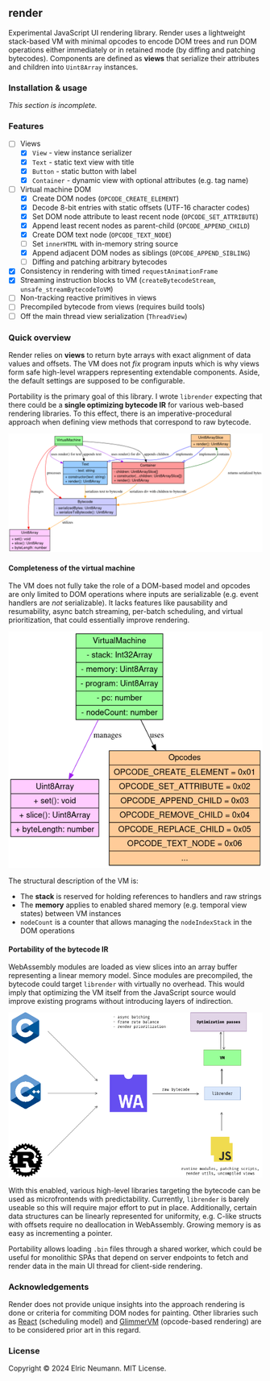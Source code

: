 ## render

Experimental JavaScript UI rendering library. Render uses a lightweight stack-based VM with minimal opcodes to encode DOM trees and run DOM operations either immediately or in retained mode (by diffing and patching bytecodes). Components are defined as **views** that serialize their attributes and children into `Uint8Array` instances.

### Installation & usage

_This section is incomplete._

### Features

- [ ] Views
  - [x] `View` - view instance serializer
  - [x] `Text` - static text view with title
  - [x] `Button` - static button with label
  - [x] `Container` - dynamic view with optional attributes (e.g. tag name)
- [ ] Virtual machine DOM
  - [x] Create DOM nodes (`OPCODE_CREATE_ELEMENT`)
  - [x] Decode 8-bit entries with static offsets (UTF-16 character codes)
  - [x] Set DOM node attribute to least recent node (`OPCODE_SET_ATTRIBUTE`)
  - [x] Append least recent nodes as parent-child (`OPCODE_APPEND_CHILD`)
  - [x] Create DOM text node (`OPCODE_TEXT_NODE`)
  - [ ] Set `innerHTML` with in-memory string source
  - [x] Append adjacent DOM nodes as siblings (`OPCODE_APPEND_SIBLING`)
  - [ ] Diffing and patching arbitrary bytecodes
- [x] Consistency in rendering with timed `requestAnimationFrame`
- [x] Streaming instruction blocks to VM (`createBytecodeStream`, `unsafe_streamBytecodeToVM`)
- [ ] Non-tracking reactive primitives in views
- [ ] Precompiled bytecode from views (requires build tools)
- [ ] Off the main thread view serialization (`ThreadView`)

### Quick overview

Render relies on **views** to return byte arrays with exact alignment of data values and offsets. The VM does not _fix_ program inputs which is why views form safe high-level wrappers representing extendable components. Aside, the default settings are supposed to be configurable.

Portability is the primary goal of this library. I wrote `librender` expecting that there could be a **single optimizing bytecode IR** for various web-based rendering libraries. To this effect, there is an imperative-procedural approach when defining view methods that correspond to raw bytecode.

<p align="center">
  <img src="/.github/graph.png">
</p>

#### Completeness of the virtual machine

The VM does not fully take the role of a DOM-based model and opcodes are only limited to DOM operations where inputs are serializable (e.g. event handlers are _not_ serializable). It lacks features like pausability and resumability, async batch streaming, per-batch scheduling, and virtual prioritization, that could essentially improve rendering.

<p align="center">
  <img src="/.github/vm.png">
</p>

The structural description of the VM is:

- The **stack** is reserved for holding references to handlers and raw strings
- The **memory** applies to enabled shared memory (e.g. temporal view states) between VM instances
- `nodeCount` is a counter that allows managing the `nodeIndexStack` in the DOM operations

#### Portability of the bytecode IR

WebAssembly modules are loaded as view slices into an array buffer representing a linear memory model. Since modules are precompiled, the bytecode could target `librender` with virtually no overhead. This would imply that optimizing the VM itself from the JavaScript source would improve existing programs without introducing layers of indirection.

<p align="center">
  <img src="/.github/portable.png">
</p>

With this enabled, various high-level libraries targeting the bytecode can be used as microfrontends with predictability. Currently, `librender` is barely useable so this will require major effort to put in place. Additionally, certain data structures can be linearly represented for uniformity, e.g. C-like structs with offsets require no deallocation in WebAssembly. Growing memory is as easy as incrementing a pointer.

Portability allows loading `.bin` files through a shared worker, which could be useful for monolithic SPAs that depend on server endpoints to fetch and render data in the main UI thread for client-side rendering.

### Acknowledgements

Render does not provide unique insights into the approach rendering is done or criteria for commiting DOM nodes for painting. Other libraries such as [React](https://react.dev/) (scheduling model) and [GlimmerVM](https://github.com/glimmerjs/glimmer-vm) (opcode-based rendering) are to be considered prior art in this regard.

### License

Copyright © 2024 Elric Neumann. MIT License.
